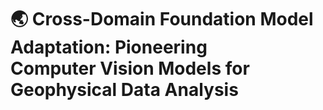 # 🌏 Cross-Domain Foundation Model Adaptation: Pioneering <br /> Computer Vision Models for Geophysical Data Analysis
